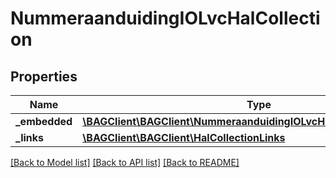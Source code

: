 # NummeraanduidingIOLvcHalCollection

## Properties
Name | Type | Description | Notes
------------ | ------------- | ------------- | -------------
**_embedded** | [**\BAGClient\BAGClient\NummeraanduidingIOLvcHalCollectionEmbedded**](NummeraanduidingIOLvcHalCollectionEmbedded.md) |  | [optional] 
**_links** | [**\BAGClient\BAGClient\HalCollectionLinks**](HalCollectionLinks.md) |  | [optional] 

[[Back to Model list]](../../README.md#documentation-for-models) [[Back to API list]](../../README.md#documentation-for-api-endpoints) [[Back to README]](../../README.md)

